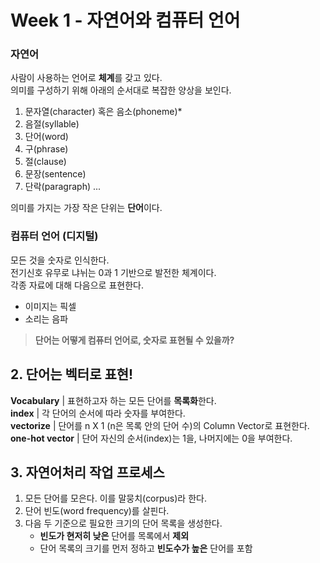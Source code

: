 # Week 1 - 자연어와 컴퓨터 언어  

### 자연어 
사람이 사용하는 언어로 **체계**를 갖고 있다.  
의미를 구성하기 위해 아래의 순서대로 복잡한 양상을 보인다. 
1. 문자열(character) 혹은 음소(phoneme)* 
2. 음절(syllable)
3. 단어(word)
4. 구(phrase)
5. 절(clause)
6. 문장(sentence)
7. 단락(paragraph) ...  

의미를 가지는 가장 작은 단위는 **단어**이다.   

### 컴퓨터 언어 (디지털)

모든 것을 숫자로 인식한다.  
전기신호 유무로 냐뉘는 0과 1 기반으로 발전한 체계이다.  
각종 자료에 대해 다음으로 표현한다. 
- 이미지는 픽셀  
- 소리는 음파

> **단어는 어떻게 컴퓨터 언어로, 숫자로 표현될 수 있을까?**  

## 2. 단어는 벡터로 표현!
**Vocabulary** | 표현하고자 하는 모든 단어를 **목록화**한다.   
**index** |  각 단어의 순서에 따라 숫자를 부여한다.  
**vectorize** | 단어를 n X 1 (n은 목록 안의 단어 수)의 Column Vector로 표현한다.  
**one-hot vector** | 단어 자신의 순서(index)는 1을, 나머지에는 0을 부여한다.  

## 3. 자연어처리 작업 프로세스  
1. 모든 단어를 모은다. 이를 말뭉치(corpus)라 한다.  
2. 단어 빈도(word frequency)를 살핀다.  
3. 다음 두 기준으로 필요한 크기의 단어 목록을 생성한다.  
    - **빈도가 현저히 낮은** 단어를 목록에서 **제외**  
    - 단어 목록의 크기를 먼저 정하고 **빈도수가 높은** 단어를 포함
